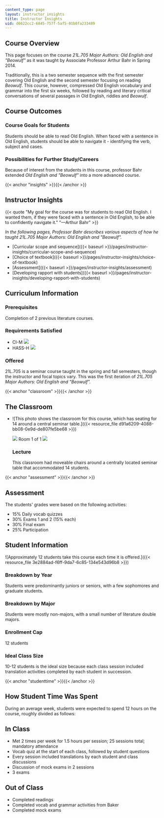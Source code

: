 ```yaml
---
content_type: page
layout: instructor_insights
title: Instructor Insights
uid: d6622cc2-6845-757f-5af5-01b8fa233489
---
```


Course Overview
---------------

This page focuses on the course _21L.705 Major Authors: Old English and "Beowulf"_ as it was taught by Associate Professor Arthur Bahr in Spring 2014.

Traditionally, this is a two semester sequence with the first semester covering Old English and the second semester focusing on reading _Beowulf_. This course, however, compressed Old English vocabulary and grammar into the first six weeks, followed by reading and literary critical conversations of several passages in Old English, riddles and _Beowulf_.

Course Outcomes
---------------

### Course Goals for Students

Students should be able to read Old English. When faced with a sentence in Old English, students should be able to navigate it - identifying the verb, subject and cases.

### Possibilities for Further Study/Careers

Because of interest from the students in this course, professor Bahr extended _Old English and "Beowulf"_ into a more advanced course.

{{< anchor "insights" >}}{{< /anchor >}}

Instructor Insights
-------------------

{{< quote "My goal for the course was for students to read Old English. I wanted them, if they were faced with a sentence in Old English, to be able to confidently navigate it." "—Arthur Bahr" >}}

_In the following pages, Professor Bahr describes various aspects of how he taught _21L.705 Major Authors: Old English and "Beowulf"_._

*   [Curricular scope and sequence]({{< baseurl >}}/pages/instructor-insights/curricular-scope-and-sequence)
*   [Choice of textbook]({{< baseurl >}}/pages/instructor-insights/choice-of-textbook)
*   [Assessment]({{< baseurl >}}/pages/instructor-insights/assessment)
*   [Developing rapport with students]({{< baseurl >}}/pages/instructor-insights/developing-rapport-with-students)

Curriculum Information
----------------------

### Prerequisites

Completion of 2 previous literature courses.

### Requirements Satisfied

*   CI-M ![](/images/educator/icon-question-cim.png)
*   HASS-H ![](/images/educator/icon-question-hass-h.png)

### Offered

21L.705 is a seminar course taught in the spring and fall semesters, though the instructor and focal topics vary. This was the first iteration of _21L.705 Major Authors: Old English and "Beowulf"._

{{< anchor "classroom" >}}{{< /anchor >}}

The Classroom
-------------

*   ![This photo shows the classroom for this course, which has seating for 14 around a central seminar table.]({{< resource_file d91a6209-4088-bb08-0e9d-de807fe5be68 >}})
    
    ![](/images/educator/classroom_prev_dim.png) Room 1 of 1 ![](/images/educator/classroom_next_dim.png)
    
    ### Lecture
    
    This classroom had moveable chairs around a centrally located seminar table that accommodated 14 students.
    

{{< anchor "assessment" >}}{{< /anchor >}}

Assessment
----------

The students' grades were based on the following activities:

- 15% Daily vocab quizzes
- 30% Exams 1 and 2 (15% each)
- 30% Final exam
- 25% Participation

Student Information
-------------------

![Approximately 12 students take this course each time it is offered.]({{< resource_file 3e2884ad-f6ff-9da7-6c85-134e543d96b8 >}})

### Breakdown by Year

Students were predominantly juniors or seniors, with a few sophomores and graduate students.

### Breakdown by Major

Students were mostly non-majors, with a small number of literature double majors.

### Enrollment Cap

12 students

### Ideal Class Size

10-12 students is the ideal size because each class session included translation activities completed by each student in succession.

{{< anchor "studenttime" >}}{{< /anchor >}}

How Student Time Was Spent
--------------------------

During an average week, students were expected to spend 12 hours on the course, roughly divided as follows:

In Class
--------

*   Met 2 times per week for 1.5 hours per session; 25 sessions total; mandatory attendance
*   Vocab quiz at the start of each class, followed by student questions
*   Every session included translations by each student and class discussions
*   Discussion of mock exams in 2 sessions
*   3 exams

Out of Class
------------

*   Completed readings
*   Completed vocab and grammar activities from Baker
*   Completed mock exams